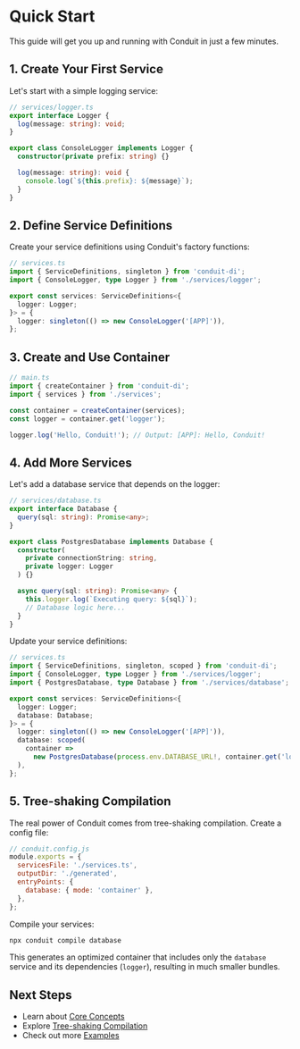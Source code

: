 # Quick Start

This guide will get you up and running with Conduit in just a few minutes.

## 1. Create Your First Service

Let's start with a simple logging service:

```typescript
// services/logger.ts
export interface Logger {
  log(message: string): void;
}

export class ConsoleLogger implements Logger {
  constructor(private prefix: string) {}

  log(message: string): void {
    console.log(`${this.prefix}: ${message}`);
  }
}
```

## 2. Define Service Definitions

Create your service definitions using Conduit's factory functions:

```typescript
// services.ts
import { ServiceDefinitions, singleton } from 'conduit-di';
import { ConsoleLogger, type Logger } from './services/logger';

export const services: ServiceDefinitions<{
  logger: Logger;
}> = {
  logger: singleton(() => new ConsoleLogger('[APP]')),
};
```

## 3. Create and Use Container

```typescript
// main.ts
import { createContainer } from 'conduit-di';
import { services } from './services';

const container = createContainer(services);
const logger = container.get('logger');

logger.log('Hello, Conduit!'); // Output: [APP]: Hello, Conduit!
```

## 4. Add More Services

Let's add a database service that depends on the logger:

```typescript
// services/database.ts
export interface Database {
  query(sql: string): Promise<any>;
}

export class PostgresDatabase implements Database {
  constructor(
    private connectionString: string,
    private logger: Logger
  ) {}

  async query(sql: string): Promise<any> {
    this.logger.log(`Executing query: ${sql}`);
    // Database logic here...
  }
}
```

Update your service definitions:

```typescript
// services.ts
import { ServiceDefinitions, singleton, scoped } from 'conduit-di';
import { ConsoleLogger, type Logger } from './services/logger';
import { PostgresDatabase, type Database } from './services/database';

export const services: ServiceDefinitions<{
  logger: Logger;
  database: Database;
}> = {
  logger: singleton(() => new ConsoleLogger('[APP]')),
  database: scoped(
    container =>
      new PostgresDatabase(process.env.DATABASE_URL!, container.get('logger'))
  ),
};
```

## 5. Tree-shaking Compilation

The real power of Conduit comes from tree-shaking compilation. Create a config file:

```javascript
// conduit.config.js
module.exports = {
  servicesFile: './services.ts',
  outputDir: './generated',
  entryPoints: {
    database: { mode: 'container' },
  },
};
```

Compile your services:

```bash
npx conduit compile database
```

This generates an optimized container that includes only the `database` service and its dependencies (`logger`), resulting in much smaller bundles.

## Next Steps

- Learn about [Core Concepts](/guide/concepts)
- Explore [Tree-shaking Compilation](/guide/compilation)
- Check out more [Examples](/examples/basic)
